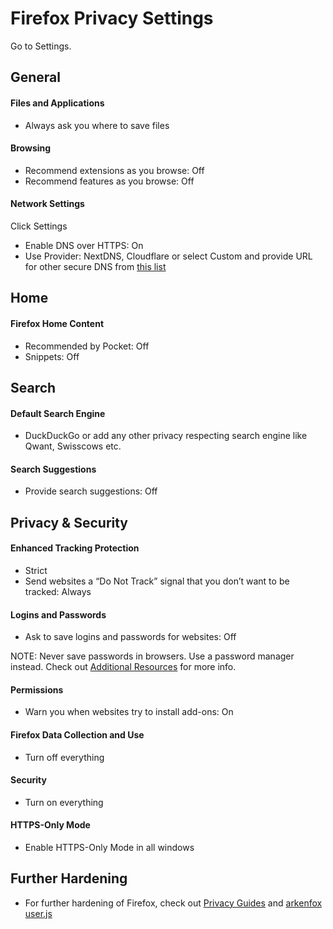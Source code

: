 # Firefox Privacy Settings

Go to Settings.



## General

#### Files and Applications
- Always ask you where to save files

#### Browsing
- Recommend extensions as you browse: Off
- Recommend features as you browse: Off

#### Network Settings
Click Settings
- Enable DNS over HTTPS: On
- Use Provider: NextDNS, Cloudflare or select Custom and provide URL for other secure DNS from [this list](https://privacyguides.org/providers/dns/)



## Home

#### Firefox Home Content
- Recommended by Pocket: Off
- Snippets: Off



## Search

#### Default Search Engine
- DuckDuckGo or add any other privacy respecting search engine like Qwant, Swisscows etc.

#### Search Suggestions
- Provide search suggestions: Off



## Privacy & Security

#### Enhanced Tracking Protection
- Strict
- Send websites a “Do Not Track” signal that you don’t want to be tracked: Always

#### Logins and Passwords
- Ask to save logins and passwords for websites: Off

NOTE: Never save passwords in browsers. Use a password manager instead. Check out [Additional Resources](https://github.com/the-weird-aquarian/privacy-settings#additional-resources) for more info.

#### Permissions
- Warn you when websites try to install add-ons: On

#### Firefox Data Collection and Use
- Turn off everything

#### Security
- Turn on everything

#### HTTPS-Only Mode
- Enable HTTPS-Only Mode in all windows



## Further Hardening
- For further hardening of Firefox, check out [Privacy Guides](https://www.privacyguides.org/browsers/#about_config) and [arkenfox user.js](https://github.com/arkenfox/user.js)

